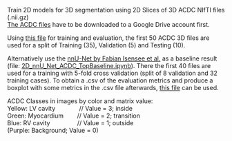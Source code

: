 Train 2D models for 3D segmentation using 2D Slices of 3D ACDC NIfTI files (.nii.gz)  
[The ACDC files](https://humanheart-project.creatis.insa-lyon.fr/database/#collection/637218c173e9f0047faa00fb) have to be downloaded to a Google Drive account first.

Using [this file](https://github.com/st148385/ACDC_3D_2Dslices/blob/main/lr_Scheduling_niftiSave_Unet_ACDC_3D_2DsliceTraining_segmentation.ipynb) for training and evaluation, the first 50 ACDC 3D files are used for a split of Training (35), Validation (5) and Testing (10).



  

Alternatively use the [nnU-Net by Fabian Isensee et al.](https://github.com/MIC-DKFZ/nnUNet) as a baseline result (file: [2D_nnU_Net_ACDC_TopBaseline.ipynb](https://github.com/st148385/ACDC_3D_2Dslices/blob/main/2D_nnU_Net_ACDC_TopBaseline.ipynb)). There the first 40 files are used for a training with 5-fold cross validation (split of 8 validation and 32 training cases). To obtain a .csv of the evaluation metrics and produce a boxplot with some metrics in the .csv file afterwards, [this file](https://github.com/st148385/ACDC_3D_2Dslices/blob/main/ACDC_OfficialEvaluationMetrics.py) can be used.



ACDC Classes in images by color and matrix value:  
Yellow: LV cavity       &nbsp;&nbsp;&nbsp;&nbsp;&nbsp;&nbsp;&nbsp;&nbsp;&nbsp;&nbsp;&nbsp;&nbsp; // Value = 3; inside  
Green: Myocardium       &nbsp;&nbsp;&nbsp;&nbsp;&nbsp;&nbsp; // Value = 2; transition  
Blue: RV cavity         &nbsp;&nbsp;&nbsp;&nbsp;&nbsp;&nbsp;&nbsp;&nbsp;&nbsp;&nbsp;&nbsp;&nbsp;&nbsp;&nbsp; // Value = 1; outside  
(Purple: Background; Value = 0)  
